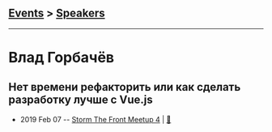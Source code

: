 ## [Events](../README.md) > [Speakers](../speakers.md)
---

# Влад Горбачёв

## Нет времени рефакторить или как сделать разработку лучше с Vue.js
- 2019 Feb 07 -- [Storm The Front Meetup 4](https://www.youtube.com/watch?v=U9Ravjc493U)  | [:notebook:](https://drive.google.com/file/d/1uCOiLbH_ev5O2vU2E6P2LmLQgf3apsFP/view)  
